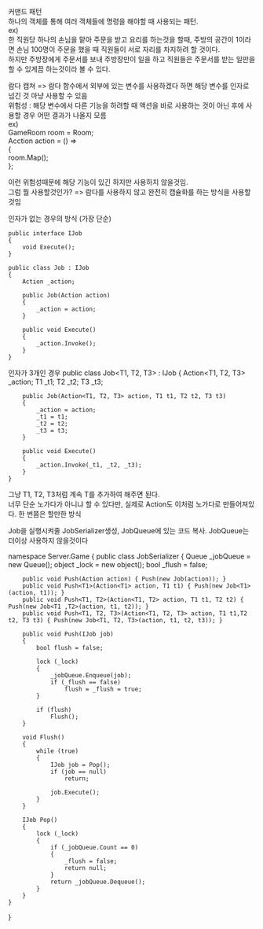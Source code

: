 커맨드 패턴  
하나의 객체를 통해 여러 객체들에 명령을 해야할 때 사용되는 패턴.  
ex)  
한 직원당 하나의 손님을 맡아 주문을 받고 요리를 하는것을 할때, 주방의 공간이 1이라면 손님 100명이 주문을 했을 때 직원들이 서로 자리를 차지하려 할 것이다.  
하지만 주방장에게 주문서를 보내 주방장만이 일을 하고 직원들은 주문서를 받는 일만을 할 수 있게끔 하는것이라 볼 수 있다.

람다 캡쳐 => 람다 함수에서 외부에 있는 변수를 사용하겠다 하면 해당 변수를 인자로 넘긴 것 마냥 사용할 수 있음  
위험성 : 해당 변수에서 다른 기능을 하려할 때 액션을 바로 사용하는 것이 아닌 후에 사용할 경우 어떤 결과가 나올지 모름  
ex)  
GameRoom room = Room;  
Acction action = () =>  
{  
    room.Map();  
};  
  
이런 위험성때문에 해당 기능이 있긴 하지만 사용하지 않을것임.  
그럼 뭘 사용할것인가? => 람다를 사용하지 않고 완전히 캡슐화를 하는 방식을 사용할 것임  

인자가 없는 경우의 방식 (가장 단순)

    public interface IJob
    {
        void Execute();
    }

    public class Job : IJob
    {
        Action _action;

        public Job(Action action)
        {
            _action = action;
        }

        public void Execute()
        {
            _action.Invoke(); 
        }
    }

인자가 3개인 경우
    public class Job<T1, T2, T3> : IJob
    {
        Action<T1, T2, T3> _action;
        T1 _t1;
        T2 _t2;
        T3 _t3;

        public Job(Action<T1, T2, T3> action, T1 t1, T2 t2, T3 t3)
        {
            _action = action;
            _t1 = t1;
            _t2 = t2;
            _t3 = t3;
        }

        public void Execute()
        {
            _action.Invoke(_t1, _t2, _t3);
        }
    }

그냥 T1, T2, T3처럼 계속 T를 추가하여 해주면 된다.  
너무 단순 노가다가 아니냐 할 수 있다만, 실제로 Action도 이처럼 노가다로 만들어져있다. 한 번쯤은 할만한 방식

Job을 실행시켜줄 JobSerializer생성, JobQueue에 있는 코드 복사. JobQueue는 더이상 사용하지 않을것이다

namespace Server.Game
{
    public class JobSerializer
    {
		Queue<IJob> _jobQueue = new Queue<IJob>();
		object _lock = new object();
		bool _flush = false;

		public void Push(Action action) { Push(new Job(action)); }
		public void Push<T1>(Action<T1> action, T1 t1) { Push(new Job<T1>(action, t1)); }
		public void Push<T1, T2>(Action<T1, T2> action, T1 t1, T2 t2) { Push(new Job<T1 ,T2>(action, t1, t2)); }
		public void Push<T1, T2, T3>(Action<T1, T2, T3> action, T1 t1,T2 t2, T3 t3) { Push(new Job<T1, T2, T3>(action, t1, t2, t3)); }

		public void Push(IJob job)
		{
			bool flush = false;

			lock (_lock)
			{
				_jobQueue.Enqueue(job);
				if (_flush == false)
					flush = _flush = true;
			}

			if (flush)
				Flush();
		}

		void Flush()
		{
			while (true)
			{
				IJob job = Pop();
				if (job == null)
					return;

				job.Execute();
			}
		}

		IJob Pop()
		{
			lock (_lock)
			{
				if (_jobQueue.Count == 0)
				{
					_flush = false;
					return null;
				}
				return _jobQueue.Dequeue();
			}
		}
	}
}
